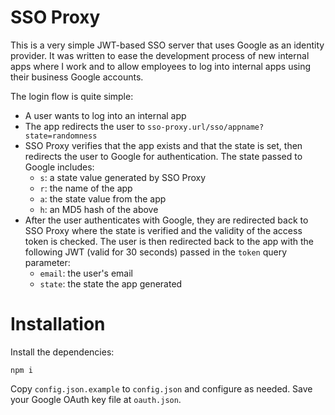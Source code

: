# SSO Proxy

This is a very simple JWT-based SSO server that uses Google as an identity provider. It was written to ease the development process of new internal apps where I work and to allow employees to log into internal apps using their business Google accounts.

The login flow is quite simple:
- A user wants to log into an internal app
- The app redirects the user to `sso-proxy.url/sso/appname?state=randomness`
- SSO Proxy verifies that the app exists and that the state is set, then redirects the user to Google for authentication. The state passed to Google includes:
	- `s`: a state value generated by SSO Proxy
	- `r`: the name of the app
	- `a`: the state value from the app
	- `h`: an MD5 hash of the above
- After the user authenticates with Google, they are redirected back to SSO Proxy where the state is verified and the validity of the access token is checked. The user is then redirected back to the app with the following JWT (valid for 30 seconds) passed in the `token` query parameter:
	- `email`: the user's email
	- `state`: the state the app generated

# Installation

Install the dependencies:
```shell
npm i
```

Copy `config.json.example` to `config.json` and configure as needed. Save your Google OAuth key file at `oauth.json`.